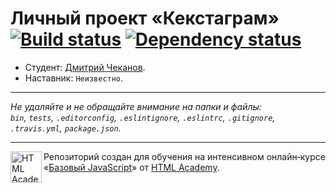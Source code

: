 # Личный проект «Кекстаграм» [![Build status][travis-image]][travis-url] [![Dependency status][dependency-image]][dependency-url]

* Студент: [Дмитрий Чеканов](https://up.htmlacademy.ru/javascript/6/user/115748).
* Наставник: `Неизвестно`.

---

_Не удаляйте и не обращайте внимание на папки и файлы:_<br>
_`bin`, `tests`, `.editorconfig`, `.eslintignore`, `.eslintrc`, `.gitignore`, `.travis.yml`, `package.json`._

---

<a href="https://htmlacademy.ru/intensive/javascript"><img align="left" width="50" height="50" title="HTML Academy" src="https://up.htmlacademy.ru/static/img/intensive/javascript/logo-for-github.svg"></a>

Репозиторий создан для обучения на интенсивном онлайн‑курсе «[Базовый JavaScript](https://htmlacademy.ru/intensive/javascript)» от [HTML Academy](https://htmlacademy.ru).

[travis-image]: https://travis-ci.org/htmlacademy-javascript/115748-kekstagram.svg?branch=master
[travis-url]: https://travis-ci.org/htmlacademy-javascript/115748-kekstagram
[dependency-image]: https://david-dm.org/htmlacademy-javascript/115748-kekstagram.svg?style=flat-square
[dependency-url]: https://david-dm.org/htmlacademy-javascript/115748-kekstagram
